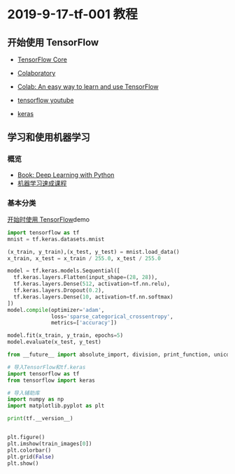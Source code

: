 # 2019-9-17-tf-001 教程
## 开始使用 TensorFlow
- [TensorFlow Core](https://tensorflow.google.cn/tutorials/)
- [Colaboratory](https://colab.research.google.com/notebooks/welcome.ipynb)
- [Colab: An easy way to learn and use TensorFlow](https://medium.com/tensorflow/colab-an-easy-way-to-learn-and-use-tensorflow-d74d1686e309)
- [tensorflow youtube](https://www.youtube.com/tensorflow)

- [keras](https://keras.io/zh/)

## 学习和使用机器学习
### 概览
- [Book: Deep Learning with Python](https://books.google.com/books?id=Yo3CAQAACAAJ)
- [机器学习速成课程](https://developers.google.cn/machine-learning/crash-course/)

### 基本分类
[开始时使用 TensorFlow](#开始使用_TensorFlow)demo
<!-- github的heacerID规则改变过了?? -->

```python
import tensorflow as tf
mnist = tf.keras.datasets.mnist

(x_train, y_train),(x_test, y_test) = mnist.load_data()
x_train, x_test = x_train / 255.0, x_test / 255.0

model = tf.keras.models.Sequential([
  tf.keras.layers.Flatten(input_shape=(28, 28)),
  tf.keras.layers.Dense(512, activation=tf.nn.relu),
  tf.keras.layers.Dropout(0.2),
  tf.keras.layers.Dense(10, activation=tf.nn.softmax)
])
model.compile(optimizer='adam',
              loss='sparse_categorical_crossentropy',
              metrics=['accuracy'])

model.fit(x_train, y_train, epochs=5)
model.evaluate(x_test, y_test)
```


```python
from __future__ import absolute_import, division, print_function, unicode_literals

# 导入TensorFlow和tf.keras
import tensorflow as tf
from tensorflow import keras

# 导入辅助库
import numpy as np
import matplotlib.pyplot as plt

print(tf.__version__)


plt.figure()
plt.imshow(train_images[0])
plt.colorbar()
plt.grid(False)
plt.show()

```
